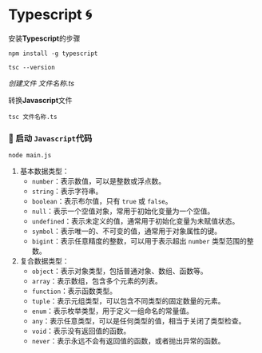 # Typescript 🌀

安装**Typescript**的步骤

```
npm install -g typescript

tsc --version
```

*创建文件 文件名称.ts*

转换**Javascript**文件

```
tsc 文件名称.ts
```

### 📱 启动 `Javascript`代码

```
node main.js
```



1. 基本数据类型：
   - `number`：表示数值，可以是整数或浮点数。
   - `string`：表示字符串。
   - `boolean`：表示布尔值，只有 `true` 或 `false`。
   - `null`：表示一个空值对象，常用于初始化变量为一个空值。
   - `undefined`：表示未定义的值，通常用于初始化变量为未赋值状态。
   - `symbol`：表示唯一的、不可变的值，通常用于对象属性的键。
   - `bigint`：表示任意精度的整数，可以用于表示超出 `number` 类型范围的整数。
2. 复合数据类型：
   - `object`：表示对象类型，包括普通对象、数组、函数等。
   - `array`：表示数组，包含多个元素的列表。
   - `function`：表示函数类型。
   - `tuple`：表示元组类型，可以包含不同类型的固定数量的元素。
   - `enum`：表示枚举类型，用于定义一组命名的常量值。
   - `any`：表示任意类型，可以是任何类型的值，相当于关闭了类型检查。
   - `void`：表示没有返回值的函数。
   - `never`：表示永远不会有返回值的函数，或者抛出异常的函数。
